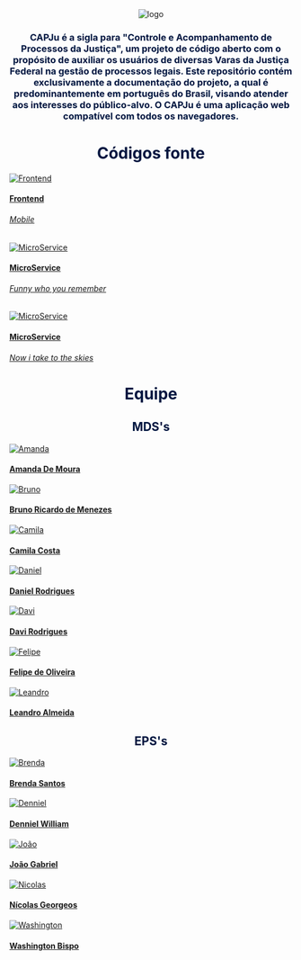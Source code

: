 <div>
  <center>
  <img class="photo" src="assets/logo.png" alt="logo">
  <h3 style="color: #011640; text-align: center">
CAPJu é a sigla para "Controle e Acompanhamento de Processos da Justiça", um projeto de código aberto com o propósito de auxiliar os usuários de diversas Varas da Justiça Federal na gestão de processos legais. Este repositório contém exclusivamente a documentação do projeto, a qual é predominantemente em português do Brasil, visando atender aos interesses do público-alvo. O CAPJu é uma aplicação web compatível com todos os navegadores.
  </h3>
</div>

<div>
<h1 style="color: #011640; font-weight: bold; text-align: center"> Códigos fonte </h1>
<div class="pictures">
<a href="https://github.com/fga-eps-mds/2023-1-CAPJu-Front">
  <div class="repo-border">
	<img class="photoRepo" src="assets/repositories/secretary.svg" alt="Frontend">
  </div>
	<h4 class="legenda">Frontend</h4>
	<h6 class=legenda>Mobile</h6>
</a>
<a href="https://github.com/fga-eps-mds/">
  <div class="repo-border">
	<img class="photoRepo" src="assets/repositories/secretary.svg" alt="MicroService">
  </div>
	<h4 class="legenda">MicroService</h4>
	<h6 class=legenda>Funny who you remember</h6>
</a>
<a href="https://github.com/fga-eps-mds/">
  <div class="repo-border">
	<img class="photoRepo" src="assets/repositories/secretary.svg" alt="MicroService">
  </div>
	<h4 class="legenda">MicroService</h4>
	<h6 class=legenda>Now i take to the skies</h6>
</a>
</div>
</div>

<div>
<h1 style="color: #011640; font-weight: bold; text-align: center"> Equipe </h1>
<h2 style="color: #011640; text-align: center"> MDS's </h2>
<div class="pictures">
<a class="pessoa" href="https://github.com/AmandaMoura">
  <div class="photo-border">
    <img class="photo" src="assets/members/amanda_mds.jpeg" alt="Amanda">
  </div>
  <h4 class="legenda">Amanda De Moura</h4>
</a>
<a class="pessoa" href="https://github.com/EhOBruno">
  <div class="photo-border">
    <img class="photo" src="assets/members/bruno_mds.jpeg" alt="Bruno">
  </div class="container-legenda" >
  <h4 class="legenda">Bruno Ricardo de Menezes</h4>
</a>
<a class="pessoa" href="https://github.com/camilacareli">
  <div class="photo-border">
    <img class="photo" src="assets/members/camila_mds.jpeg" alt="Camila">
  </div>
  <h4 class="legenda">Camila Costa</h4>
</a>
<a class="pessoa" href="https://github.com/danielrogs">
  <div class="photo-border">
    <img class="photo" src="assets/members/daniel_mds.jpeg" alt="Daniel">
  </div>
  <h4 class="legenda">Daniel Rodrigues</h4>
</a>
<a class="pessoa" href="https://github.com/davirogs">
  <div class="photo-border">
    <img class="photo" src="assets/members/davi_mds.jpeg" alt="Davi">
  </div>
  <h4 class="legenda">Davi Rodrigues</h4>
</a>
<a class="pessoa" href="https://github.com/M0tt1nh4">
  <div class="photo-border">
    <img class="photo" src="assets/members/felipe_mds.jpeg" alt="Felipe">
  </div>
  <h4 class="legenda">Felipe de Oliveira</h4>
</a>
<a class="pessoa" href="https://github.com/LeanArs">
  <div class="photo-border">
    <img class="photo" src="assets/members/leo_mds.jpeg" alt="Leandro">
  </div>
  <h4 class="legenda">Leandro Almeida</h4>
</a>
</div>
</div>

<h2 style="color: #011640; text-align: center"> EPS's </h2>
<div class="pictures">
<a class="pessoa" href="https://github.com/brendavsantos">
  <div class="photo-border">
    <img class="photo" src="assets/members/brenda_eps.jpeg" alt="Brenda">
  </div>
  <h4 class="legenda">Brenda Santos</h4>
</a>
<a class="pessoa" href="https://github.com/Denniel-sudo">
  <div class="photo-border">
    <img class="photo" src="assets/members/denniel_eps.jpeg" alt="Denniel">
  </div>
  <h4 class="legenda">Denniel William</h4>
</a>
<a class="pessoa" href="https://github.com/JongaMatos">
  <div class="photo-border">
    <img class="photo" src="assets/members/joao_eps.jpeg" alt="João">
  </div>
  <h4 class="legenda">João Gabriel</h4>
</a>
<a class="pessoa" href="https://github.com/ngm1450">
  <div class="photo-border">
    <img class="photo" src="assets/members/nicolas_eps.jpeg" alt="Nicolas">
  </div>
  <h4 class="legenda">Nícolas Georgeos</h4>
</a>
<a class="pessoa" href="https://github.com/WashingtonBispo">
  <div class="photo-border">
    <img class="photo" src="assets/members/washington_eps.jpeg" alt="Washington">
  </div>
  <h4 class="legenda">Washington Bispo</h4>
</a>
</div>
</div>
